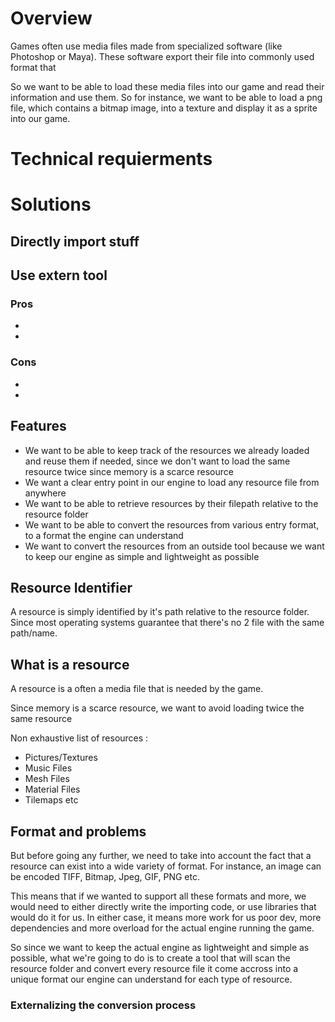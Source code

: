 # Overview

Games often use media files made from specialized software (like Photoshop or Maya). These software export their file into commonly used format that  

 So we want to be able to load these media files into our game and read their information and use them. So for instance, we want to be able to load a png file, which contains a bitmap image, into a texture and display it as a sprite into our game.

# Technical requierments

# Solutions

## Directly import stuff

## Use extern tool

### Pros

* 
* 

### Cons

* 
* 




## Features

* We want to be able to keep track of the resources we already loaded and reuse them if needed, since we don't want to load the same resource twice since memory is a scarce resource
* We want a clear entry point in our engine to load any resource file from anywhere
* We want to be able to retrieve resources by their filepath relative to the resource folder
* We want to be able to convert the resources from various entry format, to a format the engine can understand
* We want to convert the resources from an outside tool because we want to keep our engine as simple and lightweight as possible

## Resource Identifier

A resource is simply identified by it's path relative to the resource folder. Since most operating systems guarantee that there's no 2 file with the same path/name.

## What is a resource

A resource is a often a media file that is needed by the game.

Since memory is a scarce resource, we want to avoid loading twice the same resource

Non exhaustive list of resources : 

* Pictures/Textures
* Music Files
* Mesh Files
* Material Files
* Tilemaps etc   

## Format and problems

But before going any further, we need to take into account the fact that a resource can exist into a wide variety of format. For instance, an image can be encoded TIFF, Bitmap, Jpeg, GIF, PNG etc.

This means that if we wanted to support all these formats and more, we would need to either directly write the importing code, or use libraries that would do it for us. 
In either case, it means more work for us poor dev, more dependencies and more overload for the actual engine running the game. 

So since we want to keep the actual engine as lightweight and simple as possible, what we're going to do is to create a tool that will scan the resource folder and convert every resource file it come accross into a unique format our engine can understand for each type of resource.

### Externalizing the conversion process

